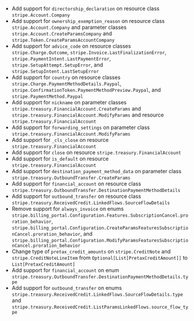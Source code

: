 * Add support for `directorship_declaration` on resource class `stripe.Account.Company`
* Add support for `ownership_exemption_reason` on resource class `stripe.Account.Company` and parameter classes `stripe.Account.CreateParamsCompany` and `stripe.Token.CreateParamsAccountCompany`
* Add support for `advice_code` on resource classes `stripe.Charge.Outcome`, `stripe.Invoice.LastFinalizationError`, `stripe.PaymentIntent.LastPaymentError`, `stripe.SetupAttempt.SetupError`, and `stripe.SetupIntent.LastSetupError`
* Add support for `country` on resource classes `stripe.Charge.PaymentMethodDetails.Paypal`, `stripe.ConfirmationToken.PaymentMethodPreview.Paypal`, and `stripe.PaymentMethod.Paypal`
* Add support for `nickname` on parameter classes `stripe.treasury.FinancialAccount.CreateParams` and `stripe.treasury.FinancialAccount.ModifyParams` and resource `stripe.treasury.FinancialAccount`
* Add support for `forwarding_settings` on parameter class `stripe.treasury.FinancialAccount.ModifyParams`
* Add support for `_cls_close` on resource `stripe.treasury.FinancialAccount`
* Add support for `close` on resource `stripe.treasury.FinancialAccount`
* Add support for `is_default` on resource `stripe.treasury.FinancialAccount`
* Add support for `destination_payment_method_data` on parameter class `stripe.treasury.OutboundTransfer.CreateParams`
* Add support for `financial_account` on resource class `stripe.treasury.OutboundTransfer.DestinationPaymentMethodDetails`
* Add support for `outbound_transfer` on resource class `stripe.treasury.ReceivedCredit.LinkedFlows.SourceFlowDetails`
* Remove support for `always_invoice` on enums `stripe.billing_portal.Configuration.Features.SubscriptionCancel.proration_behavior`, `stripe.billing_portal.Configuration.CreateParamsFeaturesSubscriptionCancel.proration_behavior`, and `stripe.billing_portal.Configuration.ModifyParamsFeaturesSubscriptionCancel.proration_behavior`
* Change type of `pretax_credit_amounts` on  `stripe.CreditNote` and `stripe.CreditNoteLineItem` from `Optional[List[PretaxCreditAmount]]` to `List[PretaxCreditAmount]`
* Add support for `financial_account` on enum `stripe.treasury.OutboundTransfer.DestinationPaymentMethodDetails.type`
* Add support for `outbound_transfer` on enums `stripe.treasury.ReceivedCredit.LinkedFlows.SourceFlowDetails.type` and `stripe.treasury.ReceivedCredit.ListParamsLinkedFlows.source_flow_type`
